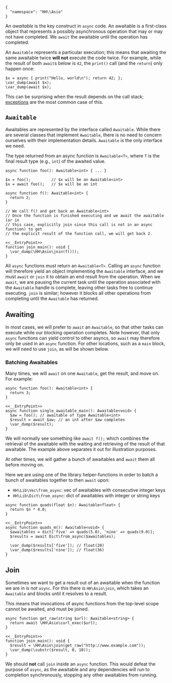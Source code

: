 ```yamlmeta
{
  "namespace": "HH\\Asio"
}
```

An *awaitable* is the key construct in `async` code. An awaitable is a first-class object that represents a possibly asynchronous
operation that may or may not have completed. We `await` the awaitable until the operation has completed.

An `Awaitable` represents a particular execution; this means that awaiting the
same awaitable twice **will not** execute the code twice. For example,
while the result of both `await`s below is `42`, the `print()` call (and the
`return`) only happen once:

```await-twice.hack
$x = async { print("Hello, world\n"); return 42; };
\var_dump(await $x);
\var_dump(await $x);
```

This can be surprising when the result depends on the call stack; [exceptions](exceptions)
are the most common case of this.

## `Awaitable`

Awaitables are represented by the interface called `Awaitable`. While there are several classes that implement `Awaitable`, there is no
need to concern ourselves with their implementation details. `Awaitable` is the only interface we need.

The type returned from an async function is `Awaitable<T>`, where `T` is the final result type (e.g., `int`) of the awaited value.

```Hack
async function foo(): Awaitable<int> { ... }

$x = foo();         // $x will be an Awaitable<int>
$x = await foo();   // $x will be an int
```

```awaitable-return.hack
async function f(): Awaitable<int> {
  return 2;
}

// We call f() and get back an Awaitable<int>
// Once the function is finished executing and we await the awaitable (or in
// this case, explicitly join since this call is not in an async function) to get
// the explicit result of the function call, we will get back 2.

<<__EntryPoint>>
function join_main(): void {
  \var_dump(\HH\Asio\join(f()));
}
```

All `async` functions must return an `Awaitable<T>`. Calling an `async` function will therefore yield an object implementing the `Awaitable`
interface, and we must `await` or `join` it to obtain an end result from the operation. When we `await`, we are pausing the current task until
the operation associated with the `Awaitable` handle is complete, leaving other tasks free to continue executing. `join` is similar; however it
blocks all other operations from completing until the `Awaitable` has returned.

## Awaiting

In most cases, we will prefer to `await` an `Awaitable`, so that other tasks can execute while our blocking operation completes.  Note however,
that only `async` functions can yield control to other asyncs, so `await` may therefore only be used in an `async` function.  For other locations,
such as a `main` block, we will need to use `join`, as will be shown below.

### Batching Awaitables

Many times, we will `await` on one `Awaitable`, get the result, and move on. For example:

```single-awaitable.hack
async function foo(): Awaitable<int> {
  return 3;
}

<<__EntryPoint>>
async function single_awaitable_main(): Awaitable<void> {
  $aw = foo(); // awaitable of type Awaitable<int>
  $result = await $aw; // an int after $aw completes
  \var_dump($result);
}
```

We will normally see something like `await f();` which combines the retrieval of the awaitable with the waiting and retrieving of the result
of that awaitable. The example above separates it out for illustration purposes.

At other times, we will gather a bunch of awaitables and `await` them all before moving on.

Here we are using one of the library helper-functions in order to batch a bunch of awaitables together to then `await` upon:
* `HH\Lib\Vec\from_async`: vec of awaitables with consecutive integer keys
* `HH\Lib\Dict\from_async`: dict of awaitables with integer or string keys

```multiple-awaitables.hack
async function quads(float $n): Awaitable<float> {
  return $n * 4.0;
}

<<__EntryPoint>>
async function quads_m(): Awaitable<void> {
  $awaitables = dict['five' => quads(5.0), 'nine' => quads(9.0)];
  $results = await Dict\from_async($awaitables);

  \var_dump($results['five']); // float(20)
  \var_dump($results['nine']); // float(36)
}
```

## Join

Sometimes we want to get a result out of an awaitable when the function we are in is *not* `async`. For this there is `HH\Asio\join`, which
takes an `Awaitable` and blocks until it resolves to a result.

This means that invocations of async functions from the top-level scope cannot be awaited, and must be joined.

```join.hack
async function get_raw(string $url): Awaitable<string> {
  return await \HH\Asio\curl_exec($url);
}

<<__EntryPoint>>
function join_main(): void {
  $result = \HH\Asio\join(get_raw("http://www.example.com"));
  \var_dump(\substr($result, 0, 10));
}
```

We should **not** call `join` inside an `async` function. This would defeat the purpose of `async`, as the awaitable and any dependencies will
run to completion synchronously, stopping any other awaitables from running.
